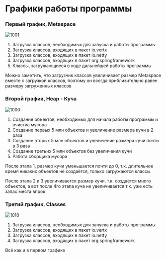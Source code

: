 # Графики работы программы
### Первый график, Metaspace
![1001](https://user-images.githubusercontent.com/99303167/184805895-b85309e4-1730-470b-8878-341f19022067.png)

1. Загрузка классов, необходимых для запуска и работы программы
2. Загрузка классов, входящих в пакет io.vertx
3. Загрузка классов, входящих в пакет io.netty
4. Загрузка классов, входящих в пакет org.springframework
5. Классы, загружающиеся в ходе дальнейшей работы программы

Можно заметить, что загрузчик классов увеличивает размер Metaspace
вместе с загрузкой классов, поэтому он всегда 
приблизительно равен размеру загруженных классов
### Второй график, Heap - Куча
![1000](https://user-images.githubusercontent.com/99303167/184805928-3bd4cce0-251c-42d9-8117-22cf37c086ba.png)

1. Создание объектов, необходимых для начала работы программы и очистка мусора
2. Создание первых 5 млн объектов и увеличение размера кучи в 2 раза
3. Создание вторых 5 млн объектов и увеличение размера кучи почти в 3 раза
4. Создание третьих 5 млн объектов без увеличения кучи
5. Работа сборщика мусора

После этапа 1, размер кучи уменьшается почти до 0, т.к. длительное
время никаких объектов не создаётся, только загружаются классы.

После этапа 2 и 3 увеличивается размер кучи, т.к. создаётся много объектов,
а вот после 4го этапа куча не увеличивается т.к. уже есть запас места впрок

### Третий график, Classes
![1010](https://user-images.githubusercontent.com/99303167/184805960-0288d219-ac9a-49de-a2fb-fdf768ad6960.png)

1. Загрузка классов, необходимых для запуска и работы программы
2. Загрузка классов, входящих в пакет io.vertx
3. Загрузка классов, входящих в пакет io.netty
4. Загрузка классов, входящих в пакет org.springframework

Всё как и в первом графике
